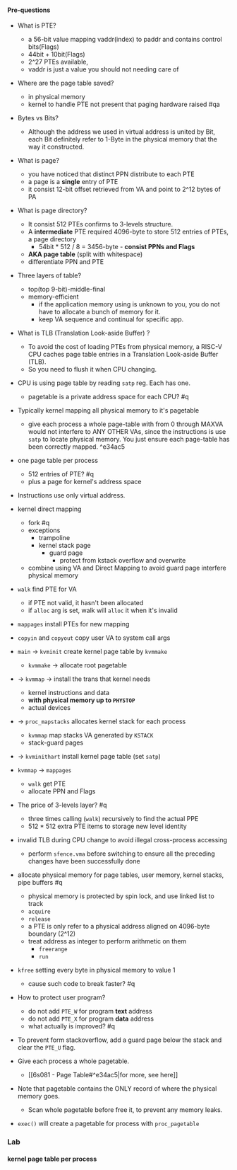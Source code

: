 #### Pre-questions

- What is PTE?
	- a 56-bit value mapping vaddr(index) to paddr and contains control bits(Flags)
	- 44bit + 10bit(Flags)
	- 2^27 PTEs available,
	- vaddr is just a value you should not needing care of
- Where are the page table saved?
	- in physical memory
	- kernel to handle PTE not present that paging hardware raised #qa
- Bytes vs Bits?
	- Although the address we used in virtual address is united by Bit, each Bit definitely refer to 1-Byte in the physical memory that the way it constructed.
- What is page?
	- you have noticed that distinct PPN distribute to each PTE
	- a page is a **single** entry of PTE
	- it consist 12-bit offset retrieved from VA and point to 2^12 bytes of PA
- What is page directory?
	- It consist 512 PTEs confirms to 3-levels structure. 
	- A **intermediate** PTE required 4096-byte to store 512 entries of PTEs, a page directory
		- 54bit * 512 / 8 = 3456-byte - **consist PPNs and Flags**
	- **AKA page table** (split with whitespace)
	- differentiate PPN and PTE
- Three layers of table?
	- top(top 9-bit)-middle-final
	- memory-efficient
		- if the application memory using is unknown to you, you do not have to allocate a bunch of memory for it.
		- keep VA sequence and continual for specific app.
- What is TLB (Translation Look-aside Buffer) ?
	- To avoid the cost of loading PTEs from physical memory, a RISC-V CPU caches page table entries in a Translation Look-aside Buffer (TLB).
	- So you need to flush it when CPU changing.
- CPU is using page table by reading `satp` reg. Each has one.
	- pagetable is a private address space for each CPU? #q
- Typically kernel mapping all physical memory to it's pagetable
	- give each process a whole page-table with from 0 through MAXVA would not interfere to ANY OTHER VAs, since the instructions is use `satp` to locate physical memory. You just ensure each page-table has been correctly mapped.  ^e34ac5
- one page table per process
	- 512 entries of PTE? #q
	- plus a page for kernel's address space
- Instructions use only virtual address.

- kernel direct mapping
	- fork #q
	- exceptions
		- trampoline
		- kernel stack page
			- guard page
				- protect from kstack overflow and overwrite
	- combine using VA and Direct Mapping to avoid guard page interfere physical memory

- `walk` find PTE for VA
	- if PTE not valid, it hasn't been allocated
	- if `alloc` arg is set, walk will `alloc` it when it's invalid
- `mappages` install PTEs for new mapping
- `copyin` and `copyout` copy user VA to system call args

- `main` -> `kvminit` create kernel page table by `kvmmake`
	- `kvmmake` -> allocate root pagetable
- -> `kvmmap` -> install the trans that kernel needs
	- kernel instructions and data
	- **with physical memory up to `PHYSTOP`**
	- actual devices
- -> `proc_mapstacks` allocates kernel stack for each process
	- `kvmmap` map stacks VA generated by `KSTACK`
	- stack-guard pages
- -> `kvminithart` install kernel page table (set `satp`)

- `kvmmap` -> `mappages`
	- `walk` get PTE
	- allocate PPN and Flags

- The price of 3-levels layer? #q
	- three times calling (`walk`) recursively to find the actual PPE
	- 512 * 512 extra PTE items to storage new level identity

- invalid TLB during CPU change to avoid illegal cross-process accessing
	- perform `sfence.vma` before switching to ensure all the preceding changes have been successfully done

- allocate physical memory for page tables, user memory, kernel stacks, pipe buffers #q
	- physical memory is protected by spin lock, and use linked list to track
	- `acquire`
	- `release`
	- a PTE is only refer to a physical address aligned on 4096-byte boundary (2^12)
	- treat address as integer to perform arithmetic on them
		- `freerange`
		- `run`

- `kfree` setting every byte in physical memory to value 1
	- cause such code to break faster? #q

- How to protect user program?
	- do not add `PTE_W` for program **text** address
	- do not add `PTE_X` for program **data** address
	- what actually is improved? #q

- To prevent form stackoverflow, add a guard page below the stack and clear the `PTE_U` flag.
- Give each process a whole pagetable.
	- [[6s081 - Page Table#^e34ac5|for more, see here]]
- Note that pagetable contains the ONLY record of where the physical memory goes.
	- Scan whole pagetable before free it, to prevent any memory leaks.

- `exec()` will create a pagetable for process with `proc_pagetable`

### Lab

#### kernel page table per process

